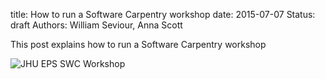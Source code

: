 title: How to run a Software Carpentry workshop
date: 2015-07-07
Status: draft
Authors: William Seviour, Anna Scott

This post explains how to run a Software Carpentry workshop

![JHU EPS SWC Workshop](/images/JHU-SWC.jpg "Software carpentry workshop at JHU")
